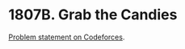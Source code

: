 # 1807B. Grab the Candies

[Problem statement on Codeforces](https://codeforces.com/problemset/problem/1807/B?locale=en).